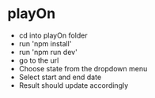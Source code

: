 # playOn

- cd into playOn folder
- run 'npm install'
- run 'npm run dev'
- go to the url 
- Choose state from the dropdown menu
- Select start and end date
- Result should update accordingly
